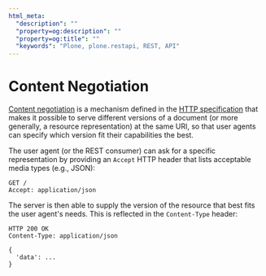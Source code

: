 ```yaml
---
html_meta:
  "description": ""
  "property=og:description": ""
  "property=og:title": ""
  "keywords": "Plone, plone.restapi, REST, API"
---
```


# Content Negotiation

[Content negotiation](https://datatracker.ietf.org/doc/html/rfc7231#section-5.3) is a mechanism defined in the [HTTP specification](https://datatracker.ietf.org/doc/html/rfc7231) that makes it possible to serve different versions of a document (or more generally, a resource representation) at the same URI, so that user agents can specify which version fit their capabilities the best.

The user agent (or the REST consumer) can ask for a specific representation by providing an `Accept` HTTP header that lists acceptable media types (e.g., JSON):

```
GET /
Accept: application/json
```

The server is then able to supply the version of the resource that best fits the user agent's needs.
This is reflected in the `Content-Type` header:

```
HTTP 200 OK
Content-Type: application/json

{
  'data': ...
}
```
